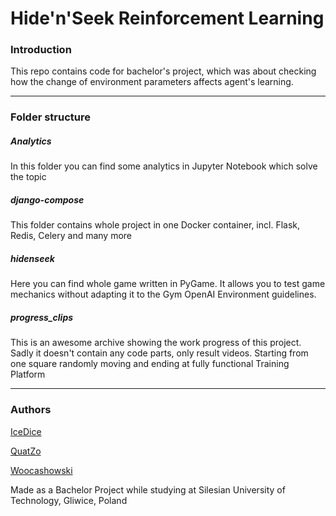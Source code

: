 # Hide'n'Seek Reinforcement Learning

### Introduction

This repo contains code for bachelor's project, which was about checking how the change of environment parameters affects agent's learning.

---

### Folder structure

##### Analytics

In this folder you can find some analytics in Jupyter Notebook which solve the topic

##### django-compose

This folder contains whole project in one Docker container, incl. Flask, Redis, Celery and many more

##### hidenseek

Here you can find whole game written in PyGame. It allows you to test game mechanics without adapting it to the Gym OpenAI Environment guidelines.

##### progress_clips

This is an awesome archive showing the work progress of this project. Sadly it doesn't contain any code parts, only result videos. Starting from one square randomly moving and ending at fully functional Training Platform

---

### Authors

[IceDice](https://github.com/HubertLechowicz)

[QuatZo](https://github.com/QuatZo)

[Woocashowski](https://github.com/woocashowski)

Made as a Bachelor Project while studying at Silesian University of Technology, Gliwice, Poland
